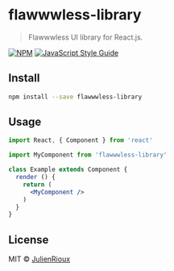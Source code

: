 # flawwwless-library

> Flawwwless UI library for React.js.

[![NPM](https://img.shields.io/npm/v/flawwwless-library.svg)](https://www.npmjs.com/package/flawwwless-library) [![JavaScript Style Guide](https://img.shields.io/badge/code_style-standard-brightgreen.svg)](https://standardjs.com)

## Install

```bash
npm install --save flawwwless-library
```

## Usage

```jsx
import React, { Component } from 'react'

import MyComponent from 'flawwwless-library'

class Example extends Component {
  render () {
    return (
      <MyComponent />
    )
  }
}
```

## License

MIT © [JulienRioux](https://github.com/JulienRioux)

